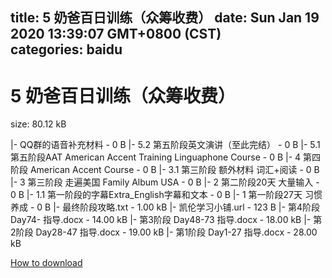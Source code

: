 
title: 5 奶爸百日训练（众筹收费）
date: Sun Jan 19 2020 13:39:07 GMT+0800 (CST)    
categories: baidu
---

# 5 奶爸百日训练（众筹收费）
size: 80.12 kB
 
 
|- QQ群的语音补充材料 - 0 B
|- 5.2 第五阶段英文演讲（至此完结） - 0 B
|- 5.1 第五阶段AAT American Accent Training Linguaphone Course - 0 B
|- 4 第四阶段 American Accent Course - 0 B
|- 3.1 第三阶段 额外材料 词汇+阅读 - 0 B
|- 3 第三阶段 走遍美国 Family Album USA - 0 B
|- 2 第二阶段20天 大量输入 - 0 B
|- 1.1 第一阶段的字幕Extra_English字幕和文本 - 0 B
|- 1 第一阶段27天 习惯养成 - 0 B
|- 最终阶段攻略.txt - 1.00 kB
|- 凯伦学习小铺.url - 123 B
|- 第4阶段 Day74- 指导.docx - 14.00 kB
|- 第3阶段 Day48-73 指导.docx - 18.00 kB
|- 第2阶段 Day28-47 指导.docx - 19.00 kB
|- 第1阶段 Day1-27 指导.docx - 28.00 kB

[How to download](https://bpcam.bemobtrk.com/go/2ceec3aa-1ca2-46d6-b9ff-aaa5c184517c?jno=2092)